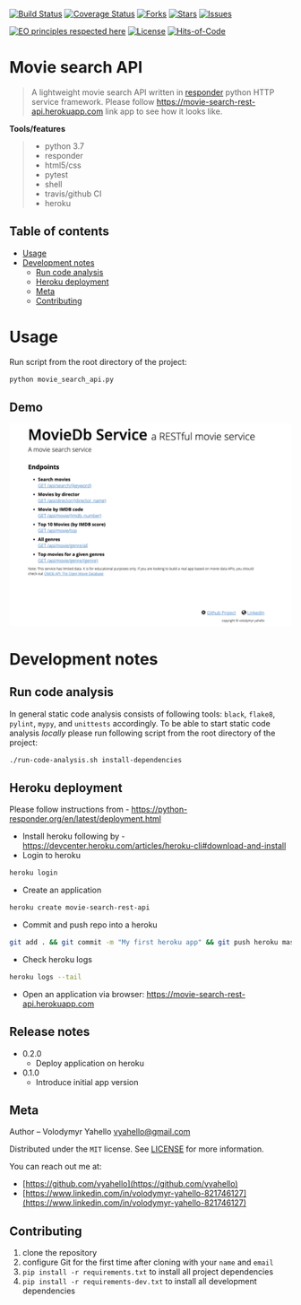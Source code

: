 [![Build Status](https://travis-ci.org/vyahello/movie-search-api.svg?branch=master)](https://travis-ci.org/vyahello/movie-search-api)
[![Coverage Status](https://coveralls.io/repos/github/vyahello/movie-search-api/badge.svg?branch=master)](https://coveralls.io/github/vyahello/movie-search-api?branch=master)
[![Forks](https://img.shields.io/github/forks/vyahello/movie-search-api)](https://github.com/vyahello/movie-search-api/network/members)
[![Stars](https://img.shields.io/github/stars/vyahello/movie-search-api)](https://github.com/vyahello/movie-search-api/stargazers)
[![Issues](https://img.shields.io/github/issues/vyahello/movie-search-api)](https://github.com/vyahello/movie-search-api/issues)

[![EO principles respected here](https://www.elegantobjects.org/badge.svg)](https://www.elegantobjects.org)
[![License](https://img.shields.io/badge/license-MIT-green.svg)](LICENSE.md)
[![Hits-of-Code](https://hitsofcode.com/github/vyahello/movie-search-api)](https://hitsofcode.com/view/github/vyahello/movie-search-api)

# Movie search API
> A lightweight movie search API written in [responder](http://python-responder.org/en/latest/) python HTTP service framework. 
> Please follow https://movie-search-rest-api.herokuapp.com link app to see how it looks like.

**Tools/features**
> - python 3.7
> - responder
> - html5/css
> - pytest
> - shell
> - travis/github CI
> - heroku

## Table of contents
- [Usage](#usage)
- [Development notes](#development-notes)
  - [Run code analysis](#run-code-analysis)
  - [Heroku deployment](#heroku-deployment)
  - [Meta](#meta)
  - [Contributing](#contributing)

# Usage
Run script from the root directory of the project:
```bash
python movie_search_api.py
```

## Demo
![Screenshot](static/service.png)

# Development notes
## Run code analysis
In general static code analysis consists of following tools: `black`, `flake8`, `pylint`, `mypy`, and `unittests` accordingly.
To be able to start static code analysis _locally_ please run following script from the root directory of the project:
```bash
./run-code-analysis.sh install-dependencies
```

## Heroku deployment
Please follow instructions from - https://python-responder.org/en/latest/deployment.html

- Install heroku following by - https://devcenter.heroku.com/articles/heroku-cli#download-and-install
- Login to heroku
```bash
heroku login
```
- Create an application
```bash
heroku create movie-search-rest-api
```
- Commit and push repo into a heroku
```bash
git add . && git commit -m "My first heroku app" && git push heroku master
```
- Check heroku logs
```bash
heroku logs --tail
```
- Open an application via browser: https://movie-search-rest-api.herokuapp.com


## Release notes
* 0.2.0
    * Deploy application on heroku
* 0.1.0
    * Introduce initial app version

## Meta
Author – Volodymyr Yahello vyahello@gmail.com

Distributed under the `MIT` license. See [LICENSE](LICENSE.md) for more information.

You can reach out me at:
* [https://github.com/vyahello](https://github.com/vyahello)
* [https://www.linkedin.com/in/volodymyr-yahello-821746127](https://www.linkedin.com/in/volodymyr-yahello-821746127)

## Contributing
1. clone the repository
2. configure Git for the first time after cloning with your `name` and `email`
3. `pip install -r requirements.txt` to install all project dependencies
4. `pip install -r requirements-dev.txt` to install all development dependencies
